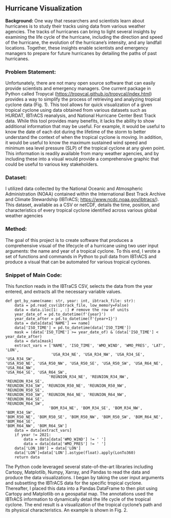 ## Hurricane Visualization 

**Background:**
One way that researchers and scientists learn about hurricanes is to study their tracks using data from various weather agencies. The tracks of hurricanes can bring to light several insights by examining the life cycle of the hurricane, including the direction and speed of the hurricane, the evolution of the hurricane’s intensity, and any landfall locations. Together, these insights enable scientists and emergency managers to prepare for future hurricanes by detailing the paths of past hurricanes.


### Problem Statement: 
Unfortunately, there are not many open source software that can easily provide scientists and emergency managers. One current package in Python called Tropycal (https://tropycal.github.io/tropycal/index.html) provides a way to simplify the process of retrieving and analyzing tropical cyclone data (Fig. 1). This tool allows for quick visualization of a given tropical cyclone using data obtained from various datasets such as HURDAT, IBTrACS reanalysis, and National Hurricane Center Best Track data.
While this tool provides many benefits, it lacks the ability to show additional information that may be useful. For example, it would be useful to know the date of each dot during the lifetime of the storm to better understand the context of when the tropical cyclone is moving. In addition, it would be useful to know the maximum sustained wind speed and minimum sea level pressure (SLP) of the tropical cyclone at any given point. This information is readily available from many weather agencies, and by including these into a visual would provide a comprehensive graphic that could be useful to various key stakeholders.

### Dataset: 
I utilized data collected by the National Oceanic and Atmospheric Administration (NOAA) contained within the International Best Track Archive and Climate Stewardship (IBTrACS; https://www.ncdc.noaa.gov/ibtracs/). This dataset, available as a CSV or netCDF, details the time, position, and characteristics of every tropical cyclone identified across various global weather agencies

### Method:
The goal of this project is to create software that produces a comprehensive visual of the lifecycle of a hurricane using two user input arguments: the name and year of a tropical cyclone. To this end, I wrote a set of functions and commands in Python to pull data from IBTrACS and produce a visual that can be automated for various tropical cyclones.

### Snippet of Main Code: 
This function reads in the IBTraCS CSV, selects the data from the year entered, and extracts all the necessary variable values.
```
def get_by_name(name: str, year: int, ibtrack_file: str):
    data = pd.read_csv(ibtrack_file, low_memory=False)
    data = data.iloc[1: , :] # remove the row of units
    year_date_of = pd.to_datetime(f'{year}')
    year_date_after = pd.to_datetime(f'{year+1}')
    data = data[data['NAME'] == name]
    data['ISO_TIME'] = pd.to_datetime(data['ISO_TIME'])
    mask = (data['ISO_TIME'] >= year_date_of) & (data['ISO_TIME'] <
year_date_after)
    data = data[mask]
    extract_vars = ['NAME', 'ISO_TIME', 'WMO_WIND', 'WMO_PRES', 'LAT', 'LON',
                    'USA_R34_NE', 'USA_R34_NW', 'USA_R34_SE', 'USA_R34_SW',
'USA_R50_NE', 'USA_R50_NW', 'USA_R50_SE', 'USA_R50_SW', 'USA_R64_NE', 'USA_R64_NW',
'USA_R64_SE', 'USA_R64_SW',
                   'REUNION_R34_NE', 'REUNION_R34_NW', 'REUNION_R34_SE',
'REUNION_R34_SW', 'REUNION_R50_NE', 'REUNION_R50_NW', 'REUNION_R50_SE',
'REUNION_R50_SW', 'REUNION_R64_NE', 'REUNION_R64_NW', 'REUNION_R64_SE',
'REUNION_R64_SW',
                   'BOM_R34_NE', 'BOM_R34_SE', 'BOM_R34_NW', 'BOM_R34_SW',
'BOM_R50_NE', 'BOM_R50_SE', 'BOM_R50_NW', 'BOM_R50_SW', 'BOM_R64_NE', 'BOM_R64_SE',
'BOM_R64_NW', 'BOM_R64_SW']
    data = data[extract_vars]
    if year != 2021:
        data = data[data['WMO_WIND'] != ' ']
        data = data[data['WMO_PRES'] != ' ']
    data['LON_180'] = data['LON']
    data['LON']=data['LON'].astype(float).apply(LonTo360)
    return data
```

The Python code leveraged several state-of-the-art libraries including Cartopy, Matplotlib, Numpy, Xarray, and Pandas to read the data and produce the data visualizations. I began by taking the user input arguments and subsetting the IBTrACS data for the specific tropical cyclone. Thereafter, I placed this data into a Pandas DataFrame to then plot using Cartopy and Matplotlib on a geospatial map. The annotations used the IBTrACS information to dynamically detail the life cycle of the tropical cyclone. The end result is a visualization of the tropical cyclone’s path and its physical characteristics. An example is shown in Fig. 2.


